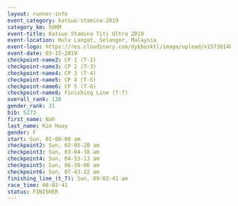 ```yaml
---
layout: runner-info 
event_category: katsuo-stamina-2019 
category_km: 50KM 
event-title: Katsuo Stamina Titi Ultra 2019 
event-location: Hulu Langat, Selangor, Malaysia 
event-logo: https://res.cloudinary.com/dykbosktl/image/upload/v1573614825/Logo/Logo_p7ft6n.png
event-date: 03-15-2019 
checkpoint-name2: CP 1 (T-2) 
checkpoint-name3: CP 2 (T-3) 
checkpoint-name4: CP 3 (T-4) 
checkpoint-name5: CP 4 (T-5) 
checkpoint-name6: CP 5 (T-6) 
checkpoint-name8: Finishing Line (T-7) 
overall_rank: 130
gender_rank: 31
bib: 5273
first_name: Nah
last_name: Kim Huay
gender: F
start: Sun, 01-00-00 am
checkpoint2: Sun, 02-05-20 am
checkpoint3: Sun, 03-04-38 am
checkpoint4: Sun, 04-53-13 am
checkpoint5: Sun, 06-38-06 am
checkpoint6: Sun, 07-43-22 am
finishing_line_(t_7): Sun, 09-02-41 am
race_time: 08-02-41
status: FINISHER
---
```

